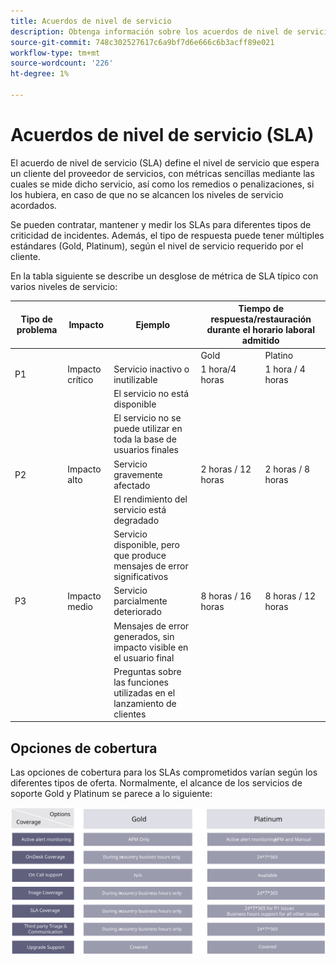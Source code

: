 ```yaml
---
title: Acuerdos de nivel de servicio
description: Obtenga información sobre los acuerdos de nivel de servicio y cómo utilizarlos para admitir la implementación de Adobe Commerce.
source-git-commit: 748c302527617c6a9bf7d6e666c6b3acff89e021
workflow-type: tm+mt
source-wordcount: '226'
ht-degree: 1%

---
```



# Acuerdos de nivel de servicio (SLA)

El acuerdo de nivel de servicio (SLA) define el nivel de servicio que espera un cliente del proveedor de servicios, con métricas sencillas mediante las cuales se mide dicho servicio, así como los remedios o penalizaciones, si los hubiera, en caso de que no se alcancen los niveles de servicio acordados.

Se pueden contratar, mantener y medir los SLAs para diferentes tipos de criticidad de incidentes. Además, el tipo de respuesta puede tener múltiples estándares (Gold, Platinum), según el nivel de servicio requerido por el cliente.

En la tabla siguiente se describe un desglose de métrica de SLA típico con varios niveles de servicio:

<table>
<thead>
  <tr>
    <th>Tipo de problema</th>
    <th>Impacto</th>
    <th>Ejemplo</th>
    <th colspan="2">Tiempo de respuesta/restauración durante el horario laboral admitido</th>
  </tr>
</thead>
<tbody>
  <tr>
    <td colspan="3"></td>
    <td>Gold</td>
    <td>Platino</td>
  </tr>
  <tr>
    <td>P1</td>
    <td>Impacto crítico</td>
    <td>Servicio inactivo o inutilizable</td>
    <td>1 hora/4 horas</td>
    <td>1 hora / 4 horas</td>
  </tr>
  <tr>
    <td></td>
    <td></td>
    <td>El servicio no está disponible</td>
    <td></td>
    <td></td>
  </tr>
  <tr>
    <td></td>
    <td></td>
    <td>El servicio no se puede utilizar en toda la base de usuarios finales</td>
    <td></td>
    <td></td>
  </tr>
  <tr>
    <td>P2</td>
    <td>Impacto alto</td>
    <td>Servicio gravemente afectado</td>
    <td>2 horas / 12 horas</td>
    <td>2 horas / 8 horas</td>
  </tr>
  <tr>
    <td></td>
    <td></td>
    <td>El rendimiento del servicio está degradado</td>
    <td></td>
    <td></td>
  </tr>
  <tr>
    <td></td>
    <td></td>
    <td>Servicio disponible, pero que produce mensajes de error significativos</td>
    <td></td>
    <td></td>
  </tr>
  <tr>
    <td>P3</td>
    <td>Impacto medio</td>
    <td>Servicio parcialmente deteriorado</td>
    <td>8 horas / 16 horas</td>
    <td>8 horas / 12 horas</td>
  </tr>
  <tr>
    <td></td>
    <td></td>
    <td>Mensajes de error generados, sin impacto visible en el usuario final</td>
    <td></td>
    <td></td>
  </tr>
  <tr>
    <td></td>
    <td></td>
    <td>Preguntas sobre las funciones utilizadas en el lanzamiento de clientes</td>
    <td></td>
    <td></td>
  </tr>
</tbody>
</table>

## Opciones de cobertura

Las opciones de cobertura para los SLAs comprometidos varían según los diferentes tipos de oferta. Normalmente, el alcance de los servicios de soporte Gold y Platinum se parece a lo siguiente:

![Infografía que muestra las opciones de cobertura de SLA](../../assets/playbooks/sla-coverage-options.svg)
